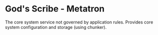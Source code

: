 ﻿# God's Scribe - Metatron

The core system service not governed by application rules.  Provides
core system configuration and storage (using chunker).

